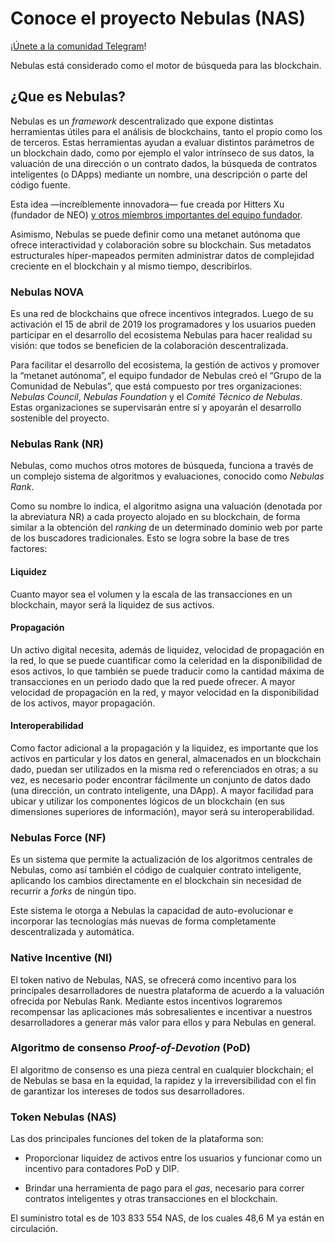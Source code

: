 # Conoce el proyecto Nebulas (NAS)

¡[Únete a la comunidad Telegram](https://t.me/Nebulascomunidadhispana)!

Nebulas está considerado como el motor de búsqueda para las blockchain.

## ¿Que es Nebulas?

Nebulas es un _framework_ descentralizado que expone distintas herramientas útiles para el análisis de blockchains, tanto el propio como los de terceros. Estas herramientas ayudan a evaluar distintos parámetros de un blockchain dado, como por ejemplo el valor intrínseco de sus datos, la valuación de una dirección o un contrato dados, la búsqueda de contratos inteligentes (o DApps) mediante un nombre, una descripción o parte del código fuente.

Esta idea —increíblemente innovadora— fue creada por Hitters Xu (fundador de NEO) [y otros miembros importantes del equipo fundador](https://nebulas.io/foundation.html).

Asimismo, Nebulas se puede definir como una metanet autónoma que ofrece interactividad y colaboración sobre su blockchain. Sus metadatos estructurales híper-mapeados permiten administrar datos de complejidad creciente en el blockchain y al mismo tiempo, describirlos.

### Nebulas NOVA

Es una red de blockchains que ofrece incentivos integrados. Luego de su activación el 15 de abril de 2019 los programadores y los usuarios pueden participar en el desarrollo del ecosistema Nebulas para hacer realidad su visión: que todos se beneficien de la colaboración descentralizada.

Para facilitar el desarrollo del ecosistema, la gestión de activos y promover la “metanet autónoma”, el equipo fundador de Nebulas creó el “Grupo de la Comunidad de Nebulas”, que está compuesto por tres organizaciones: _Nebulas Council_, _Nebulas Foundation_ y el _Comité Técnico de Nebulas_. Estas organizaciones se supervisarán entre sí y apoyarán el desarrollo sostenible del proyecto.

### Nebulas Rank (NR)

Nebulas, como muchos otros motores de búsqueda, funciona a través de un complejo sistema de algoritmos y evaluaciones, conocido como _Nebulas Rank_.

Como su nombre lo indica, el algoritmo asigna una valuación (denotada por la abreviatura NR) a cada proyecto alojado en su blockchain, de forma similar a la obtención del _ranking_ de un determinado dominio web por parte de los buscadores tradicionales. Esto se logra sobre la base de tres factores:

#### Liquidez

Cuanto mayor sea el volumen y la escala de las transacciones en un blockchain, mayor será la liquidez de sus activos.

#### Propagación

Un activo digital necesita, además de liquidez, velocidad de propagación en la red, lo que se puede cuantificar como la celeridad en la disponibilidad de esos activos, lo que también se puede traducir como la cantidad máxima de transacciones en un periodo dado que la red puede ofrecer. A mayor velocidad de propagación en la red, y mayor velocidad en la disponibilidad de los activos, mayor propagación.

#### Interoperabilidad

Como factor adicional a la propagación y la liquidez, es importante que los activos en particular y los datos en general, almacenados en un blockchain dado, puedan ser utilizados en la misma red o referenciados en otras; a su vez, es necesario poder encontrar fácilmente un conjunto de datos dado (una dirección, un contrato inteligente, una DApp). A mayor facilidad para ubicar y utilizar los componentes lógicos de un blockchain (en sus dimensiones superiores de información), mayor será su interoperabilidad.

### Nebulas Force (NF)

Es un sistema que permite la actualización de los algoritmos centrales de Nebulas, como así también el código de cualquier contrato inteligente, aplicando los cambios directamente en el blockchain sin necesidad de recurrir a _forks_ de ningún tipo.

Este sistema le otorga a Nebulas la capacidad de auto-evolucionar e incorporar las tecnologías más nuevas de forma completamente descentralizada y automática.

### Native Incentive (NI)

El token nativo de Nebulas, NAS, se ofrecerá como incentivo para los principales desarrolladores de nuestra plataforma de acuerdo a la valuación ofrecida por Nebulas Rank. Mediante estos incentivos lograremos recompensar las aplicaciones más sobresalientes e incentivar a nuestros desarrolladores a generar más valor para ellos y para Nebulas en general.

### Algoritmo de consenso _Proof-of-Devotion_ (PoD)

El algoritmo de consenso es una pieza central en cualquier blockchain; el de Nebulas se basa en la equidad, la rapidez y la irreversibilidad con el fin de garantizar los intereses de todos sus desarrolladores.

### Token Nebulas (NAS)

Las dos principales funciones del token de la plataforma son:

* Proporcionar liquidez de activos entre los usuarios y funcionar como un incentivo para contadores PoD y DIP.

* Brindar una herramienta de pago para el _gas_, necesario para correr contratos inteligentes y otras transacciones en el blockchain.

El suministro total es de 103 833 554 NAS, de los cuales 48,6 M ya están en circulación.
